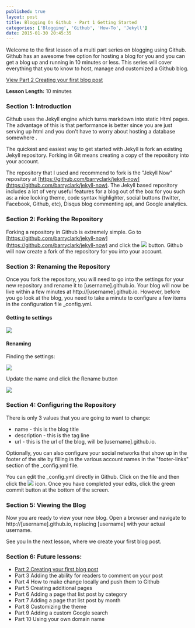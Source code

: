 ```yaml
---
published: true
layout: post 
title: Blogging On Github - Part 1 Getting Started
categories: ['Blogging', 'Github', 'How-To', 'Jekyll']
date: 2015-01-30 20:45:35
---
```


Welcome to the first lesson of a multi part series on blogging using Github.  Github has an awesome free option for hosting a blog for you and you can get a blog up and running in 10 minutes or less.  This series will cover everything that you to know to host, manage and customized a Github blog.

[View Part 2 Creating your first blog post](http://digitaldrummerj.me/blogging-on-github-part-2-your-first-post/)

**Lesson Length:** 10 minutes

### Section 1: Introduction
Github uses the Jekyll engine which turns markdown into static Html pages.  The advantage of this is that performance is better since you are just serving up html and you don't have to worry about hosting a database somewhere .

The quickest and easiest way to get started with Jekyll is fork an existing Jekyll repository.  Forking in Git means creating a copy of the repository into your account.

The repository that I used and recommend to fork is the "Jekyll Now" repository at  [https://github.com/barryclark/jekyll-now](https://github.com/barryclark/jekyll-now).  The Jekyll based repository includes a lot of very useful features for a blog out of the box for you such as:  a nice looking theme, code syntax highlighter, social buttons (twitter, Facebook, Github, etc), Disqus blog commenting api, and Google analytics.

### Section 2: Forking the Repository
Forking a repository in Github is extremely simple.  Go to [https://github.com/barryclark/jekyll-now](https://github.com/barryclark/jekyll-now) and click the ![]({{site.url}}/images/github_fork_button.png) button.  Github will now create a fork of the repository for you into your account.

### Section 3: Renaming the Repository

Once you fork the repository, you will need to go into the settings for your new repository and rename it to [username].github.io.  Your blog will now be live within a few minutes at http://[username].github.io.  However, before you go look at the blog, you need to take a minute to configure a few items in the configuration file  _config.yml.

#### Getting to settings
![]({{site.url}}/images/github_settings_button.png)

#### Renaming

Finding the settings:

![]({{site.url}}/images/github_repo_rename.png)

Update the name and click the Rename button

![]({{site.url}}/images/github_repo_rename_done.png)

### Section 4: Configuring the Repository

There is only 3 values that you are going to want to change:

* name - this is the blog title
* description - this is the tag line
* url - this is the url of the blog, will be [username].github.io.

Optionally, you can also configure your social networks that show up in the footer of the site by filling in the various account names in the "footer-links" section of the _config.yml file.

You can edit the _config.yml directly in Github.  Click on the file and then click the ![]({{site.url}}/images/github_edit_button.png) icon.  Once you have completed your edits, click the green commit button at the bottom of the screen.


### Section 5: Viewing the Blog

Now you are ready to view your new blog.  Open a browser and navigate to http://[username].github.io, replacing [username] with your actual username.

See you In the next lesson, where we create  your first  blog post.

### Section 6:  Future lessons:

* [Part 2 Creating your first blog post](http://digitaldrummerj.me/blogging-on-github-part-2-your-first-post/)
* Part 3 Adding the ability for readers to comment on your post
* Part 4 How to make change locally and push them to Github
* Part 5 Creating additional pages
* Part 6 Adding a page that list post by category
* Part 7 Adding a page that list post by month
* Part 8 Customizing the theme
* Part 9 Adding a custom Google search
* Part 10 Using your own domain name

